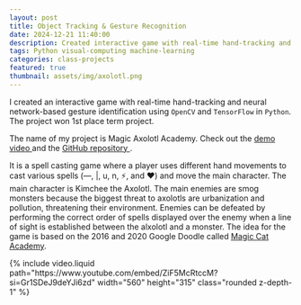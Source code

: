 ```yaml
---
layout: post
title: Object Tracking & Gesture Recognition
date: 2024-12-21 11:40:00
description: Created interactive game with real-time hand-tracking and neural network-based gesture identification using <code>OpenCV</code> and <code>TensorFlow</code> in <code>Python</code>. 1st place term project.
tags: Python visual-computing machine-learning
categories: class-projects
featured: true
thumbnail: assets/img/axolotl.png
---
```


I created an interactive game with real-time hand-tracking and neural network-based gesture identification using ``OpenCV`` and ``TensorFlow`` in ``Python``. The project won 1st place term project.

The name of my project is Magic Axolotl Academy. Check out the [demo video <i class="fa-brands fa-youtube"></i>](https://www.youtube.com/watch?v=ZiF5McRtccM) and the [GitHub repository <i class="fa-brands fa-github"></i>](https://github.com/arvindseshan/Magic-Axolotl-Academy).

It is a spell casting game where a player uses different hand movements to cast various spells (—, &#124;, u, n, ⚡, and ♥) and move the main character. The main character is Kimchee the Axolotl. The main enemies are smog monsters because the biggest threat to axolotls are urbanization and pollution, threatening their environment. Enemies can be defeated by performing the correct order of spells displayed over the enemy when a line of sight is established between the alxolotl and a monster. The idea for the game is based on the 2016 and 2020 Google Doodle called [Magic Cat Academy](https://www.google.com/doodles/halloween-2020).

<!-- Place this tag where you want the button to render. -->
<!-- 
<a href="https://github.com/arvindseshan/Magic-Axolotl-Academy" class="btn btn-info" role="button"><i class="bi bi-github"></i>GitHub Repository</a> -->
<!-- <div class="social">
<div class="contact-icons"><a href="https://github.com/arvindseshan/Magic-Axolotl-Academy" title="GitHub"><i class="fa-brands fa-github"></i></a></div>
</div> -->

<div class="social">
    {% include video.liquid path="https://www.youtube.com/embed/ZiF5McRtccM?si=Gr1SDeJ9deYJi6zd" width="560" height="315" class="rounded z-depth-1" %}
</div>

<!-- <div class="col-sm mt-3 mt-md-0">
        {% include video.liquid path="https://www.youtube.com/embed/jNQXAC9IVRw" class="img-fluid rounded z-depth-1" %}
    </div> -->

<!-- <div class="social">
<iframe width="560" height="315" src="https://www.youtube.com/embed/ZiF5McRtccM?si=Gr1SDeJ9deYJi6zd" title="YouTube video player" frameborder="0" allow="accelerometer; autoplay; clipboard-write; encrypted-media; gyroscope; picture-in-picture; web-share" referrerpolicy="strict-origin-when-cross-origin" allowfullscreen></iframe>
</div> -->